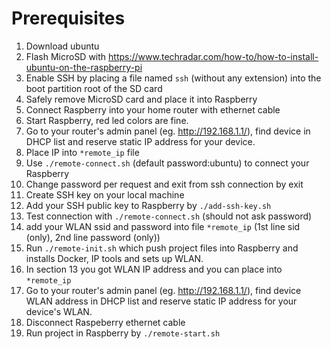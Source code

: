 # Prerequisites
1. Download ubuntu
2. Flash MicroSD with https://www.techradar.com/how-to/how-to-install-ubuntu-on-the-raspberry-pi
3. Enable SSH by placing a file named `ssh` (without any extension) into the boot partition root of the SD card
4. Safely remove MicroSD card and place it into Raspberry
5. Connect Raspberry into your home router with ethernet cable
6. Start Raspberry, red led colors are fine. 
7. Go to your router's admin panel (eg. http://192.168.1.1/), find device in DHCP list and reserve static IP address for your device.
8. Place IP into `*remote_ip` file
9. Use `./remote-connect.sh` (default password:ubuntu) to connect your Raspberry
10. Change password per request and exit from ssh connection by exit
11. Create SSH key on your local machine
12. Add your SSH public key to Raspberry by `./add-ssh-key.sh`
13. Test connection with `./remote-connect.sh` (should not ask password)
14. add your WLAN ssid and password into file `*remote_ip` (1st line sid (only), 2nd line password (only))
15. Run `./remote-init.sh` which push project files into Raspberry and installs Docker, IP tools and sets up WLAN.
16. In section 13 you got WLAN IP address and you can place into `*remote_ip`
17. Go to your router's admin panel (eg. http://192.168.1.1/), find device WLAN address in DHCP list and reserve static IP address for your device's WLAN.
18. Disconnect Raspeberry ethernet cable
19. Run project in Raspberry by `./remote-start.sh`

